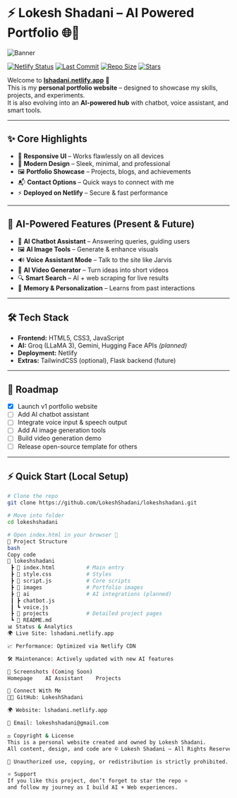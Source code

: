 # ⚡ Lokesh Shadani – AI Powered Portfolio 🌐🤖

![Banner](https://dummyimage.com/1200x300/000/fff&text=Lokesh+Shadani+Portfolio+%7C+AI+Hub)

[![Netlify Status](https://api.netlify.com/api/v1/badges/your-netlify-badge/deploy-status)](https://lshadani.netlify.app)
[![Last Commit](https://img.shields.io/github/last-commit/LokeshShadani/lokeshshadani?color=brightgreen)](https://github.com/LokeshShadani/lokeshshadani)
[![Repo Size](https://img.shields.io/github/repo-size/LokeshShadani/lokeshshadani?color=blue)](https://github.com/LokeshShadani/lokeshshadani)
[![Stars](https://img.shields.io/github/stars/LokeshShadani/lokeshshadani?style=social)](https://github.com/LokeshShadani/lokeshshadani)

Welcome to **[lshadani.netlify.app](https://lshadani.netlify.app/)** 🚀  
This is my **personal portfolio website** – designed to showcase my skills, projects, and experiments.  
It is also evolving into an **AI-powered hub** with chatbot, voice assistant, and smart tools.

---

## ✨ Core Highlights

- 📱 **Responsive UI** – Works flawlessly on all devices  
- 🎨 **Modern Design** – Sleek, minimal, and professional  
- 🖼️ **Portfolio Showcase** – Projects, blogs, and achievements  
- 📬 **Contact Options** – Quick ways to connect with me  
- ⚡ **Deployed on Netlify** – Secure & fast performance  

---

## 🤖 AI-Powered Features (Present & Future)

- 💬 **AI Chatbot Assistant** – Answering queries, guiding users  
- 🖼️ **AI Image Tools** – Generate & enhance visuals  
- 🔊 **Voice Assistant Mode** – Talk to the site like Jarvis  
- 🎥 **AI Video Generator** – Turn ideas into short videos  
- 🔍 **Smart Search** – AI + web scraping for live results  
- 🧠 **Memory & Personalization** – Learns from past interactions  

---

## 🛠️ Tech Stack

- **Frontend:** HTML5, CSS3, JavaScript  
- **AI:** Groq (LLaMA 3), Gemini, Hugging Face APIs *(planned)*  
- **Deployment:** Netlify  
- **Extras:** TailwindCSS (optional), Flask backend (future)  

---

## 🧭 Roadmap

- [x] Launch v1 portfolio website  
- [ ] Add AI chatbot assistant  
- [ ] Integrate voice input & speech output  
- [ ] Add AI image generation tools  
- [ ] Build video generation demo  
- [ ] Release open-source template for others  

---

## ⚡ Quick Start (Local Setup)

```bash
# Clone the repo
git clone https://github.com/LokeshShadani/lokeshshadani.git

# Move into folder
cd lokeshshadani

# Open index.html in your browser 🚀
📂 Project Structure
bash
Copy code
📂 lokeshshadani
 ┣ 📄 index.html          # Main entry
 ┣ 📄 style.css           # Styles
 ┣ 📄 script.js           # Core scripts
 ┣ 📂 images              # Portfolio images
 ┣ 📂 ai                  # AI integrations (planned)
 ┃ ┣ chatbot.js
 ┃ ┗ voice.js
 ┣ 📂 projects            # Detailed project pages
 ┗ 📄 README.md
📊 Status & Analytics
🌍 Live Site: lshadani.netlify.app

📈 Performance: Optimized via Netlify CDN

🛠️ Maintenance: Actively updated with new AI features

📸 Screenshots (Coming Soon)
Homepage	AI Assistant	Projects

🔗 Connect With Me
🧑‍💻 GitHub: LokeshShadani

🌍 Website: lshadani.netlify.app

📧 Email: lokeshshadani@gmail.com

⚖️ Copyright & License
This is a personal website created and owned by Lokesh Shadani.
All content, design, and code are © Lokesh Shadani – All Rights Reserved.

🚫 Unauthorized use, copying, or redistribution is strictly prohibited.

⭐ Support
If you like this project, don’t forget to star the repo ⭐
and follow my journey as I build AI + Web experiences.




